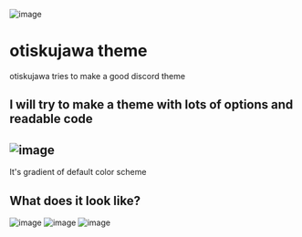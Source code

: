 ![image](https://user-images.githubusercontent.com/49094075/153770567-7a15ef97-4627-4108-aad7-06bf696809b5.png)
# otiskujawa theme
otiskujawa tries to make a good discord theme

I will try to make a theme with lots of options and readable code
---
![image](https://user-images.githubusercontent.com/49094075/153770434-640a2946-e29a-44a6-bd22-0fa1264b9ee2.png)
---
It's gradient of default color scheme

## What does it look like?
![image](https://user-images.githubusercontent.com/49094075/153771194-c1bb7677-d97c-422a-bb9c-53dfd01a8138.png)
![image](https://user-images.githubusercontent.com/49094075/153771216-170ae609-f307-434f-845d-b6ada3a75f7b.png)
![image](https://user-images.githubusercontent.com/49094075/153771222-2a73259e-8a64-44ae-917d-a0b0ea2d2bf4.png)

